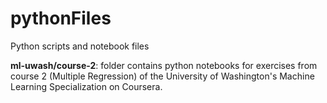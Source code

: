# pythonFiles
Python scripts and notebook files

**ml-uwash/course-2**: folder contains python notebooks for exercises from course 2 (Multiple Regression) of the 
University of Washington's Machine Learning Specialization on Coursera.
